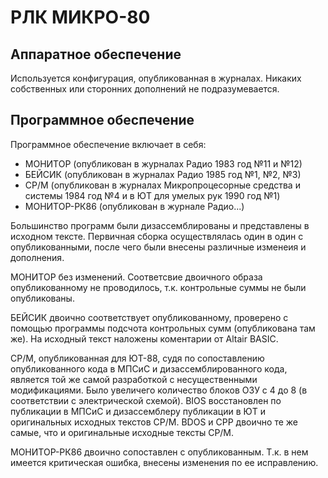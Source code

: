 # РЛК МИКРО-80

## Аппаратное обеспечение

Используется конфигурация, опубликованная в журналах. Никаких собственных или сторонних дополнений не
подразумевается.

## Программное обеспечение

Программное обеспечение включает в себя:

- МОНИТОР (опубликован в журналах Радио 1983 год №11 и №12)
- БЕЙСИК (опубликован в журналах Радио 1985 год №1, №2, №3)
- CP/M (опубликован в журналах Микропроцесорные средства и системы 1984 год №4 и в ЮТ для умелых рук 1990 год №1)
- МОНИТОР-РК86 (опубликован в журнале Радио...)

Большинство программ были дизассемблированы и представлены в исходном тексте.
Первичная сборка осуществлялась один в один с опубликованными, после чего были
внесены различные изменеия и дополнения.

МОНИТОР без изменений. Соответсвие двоичного образа опубликованному не проводилось,
т.к. контрольные суммы не были опубликованы.

БЕЙСИК двоично соответствует опубликованному, проверено с помощью программы подсчота
контрольных сумм (опубликована там же). На исходный текст наложены коментарии от
Altair BASIC.

CP/M, опубликованная для ЮТ-88, судя по сопоставлению опубликованного кода в МПСиС и
дизассемблированного кода, является той же самой разработкой с несущественными модификациями.
Было увеличего количество блоков ОЗУ с 4 до 8 (в соответствии с электрической схемой).
BIOS восстановлен по публикации в МПСиС и дизассемблеру публикации в ЮТ и оригинальных
исходных текстов CP/M. BDOS и CPP двоично те же самые, что и оригинальные исходные тексты
CP/M.

МОНИТОР-РК86 двоично сопоставлен с опубликованным. Т.к. в нем имеется критическая ошибка,
внесены изменения по ее исправлению.
